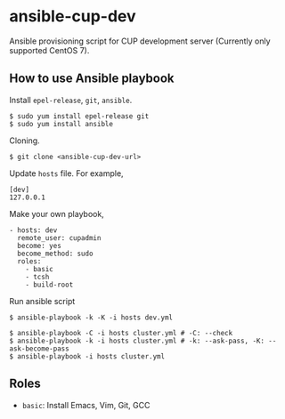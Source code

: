 # ansible-cup-dev

Ansible provisioning script for CUP development server (Currently only supported CentOS 7).

## How to use Ansible playbook

Install `epel-release`, `git`, `ansible`.

```
$ sudo yum install epel-release git
$ sudo yum install ansible
```

Cloning.

```
$ git clone <ansible-cup-dev-url>
```

Update `hosts` file. For example,

```
[dev]
127.0.0.1
```

Make your own playbook,

```
- hosts: dev
  remote_user: cupadmin
  become: yes
  become_method: sudo
  roles:
    - basic
    - tcsh
    - build-root
```

Run ansible script

```
$ ansible-playbook -k -K -i hosts dev.yml
```

```
$ ansible-playbook -C -i hosts cluster.yml # -C: --check
$ ansible-playbook -k -i hosts cluster.yml # -k: --ask-pass, -K: --ask-become-pass
$ ansible-playbook -i hosts cluster.yml
```

## Roles

- `basic`: Install Emacs, Vim, Git, GCC
